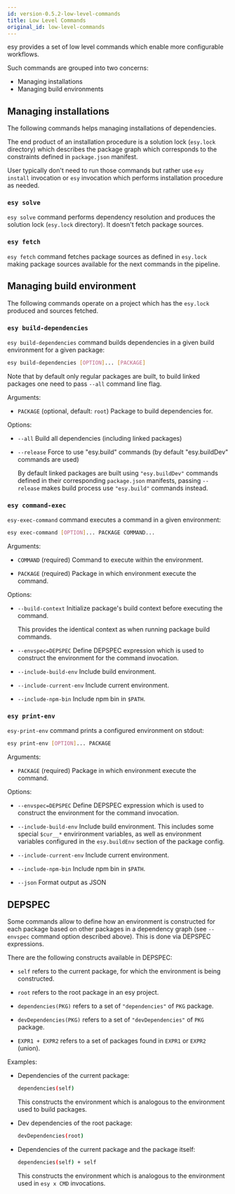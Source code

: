 ```yaml
---
id: version-0.5.2-low-level-commands
title: Low Level Commands
original_id: low-level-commands
---
```


esy provides a set of low level commands which enable more configurable
workflows.

Such commands are grouped into two concerns:

- Managing installations
- Managing build environments

## Managing installations

The following commands helps managing installations of dependencies.

The end product of an installation procedure is a solution lock (`esy.lock`
directory) which describes the package graph which corresponds to the
constraints defined in `package.json` manifest.

User typically don't need to run those commands but rather use `esy install`
invocation or `esy` invocation which performs installation procedure as needed.

### `esy solve`

`esy solve` command performs dependency resolution and produces the solution lock
(`esy.lock` directory). It doesn't fetch package sources.

### `esy fetch`

`esy fetch` command fetches package sources as defined in `esy.lock` making
package sources available for the next commands in the pipeline.

## Managing build environment

The following commands operate on a project which has the `esy.lock` produced
and sources fetched.

### `esy build-dependencies`

`esy build-dependencies` command builds dependencies in a given build
environment for a given package:

```bash
esy build-dependencies [OPTION]... [PACKAGE]
```

Note that by default only regular packages are built, to build linked packages
one need to pass `--all` command line flag.

Arguments:

- `PACKAGE` (optional, default: `root`) Package to build dependencies for.

Options:

- `--all` Build all dependencies (including linked packages)

- `--release` Force to use "esy.build" commands (by default "esy.buildDev"
  commands are used)

  By default linked packages are built using `"esy.buildDev"` commands defined
  in their corresponding `package.json` manifests, passing `--release` makes
  build process use `"esy.build"` commands instead.

### `esy command-exec`

`esy-exec-command` command executes a command in a given environment:

```bash
esy exec-command [OPTION]... PACKAGE COMMAND...
```

Arguments:

- `COMMAND` (required) Command to execute within the environment.

- `PACKAGE` (required) Package in which environment execute the command.

Options:

- `--build-context` Initialize package's build context before executing the command.

  This provides the identical context as when running package build commands.

- `--envspec=DEPSPEC` Define DEPSPEC expression which is used to construct the
  environment for the command invocation.

- `--include-build-env` Include build environment.

- `--include-current-env` Include current environment.

- `--include-npm-bin` Include npm bin in `$PATH`.

### `esy print-env`

`esy-print-env` command prints a configured environment on stdout:

```bash
esy print-env [OPTION]... PACKAGE
```

Arguments:

- `PACKAGE` (required) Package in which environment execute the command.

Options:

- `--envspec=DEPSPEC` Define DEPSPEC expression which is used to construct the
  environment for the command invocation.

- `--include-build-env` Include build environment. This includes some special
  `$cur__*` envirironment variables, as well as environment variables configured
  in the `esy.buildEnv` section of the package config.

- `--include-current-env` Include current environment.

- `--include-npm-bin` Include npm bin in `$PATH`.

- `--json` Format output as JSON

## DEPSPEC

Some commands allow to define how an environment is constructed for each package
based on other packages in a dependency graph (see `--envspec` command option
described above). This is done via DEPSPEC expressions.

There are the following constructs available in DEPSPEC:

- `self` refers to the current package, for which the environment is being constructed.

- `root` refers to the root package in an esy project.

- `dependencies(PKG)` refers to a set of `"dependencies"` of `PKG` package.

- `devDependencies(PKG)` refers to a set of `"devDependencies"` of `PKG` package.

- `EXPR1 + EXPR2` refers to a set of packages found in `EXPR1` or `EXPR2`
  (union).

Examples:

- Dependencies of the current package:
  ```bash
  dependencies(self)
  ```
  This constructs the environment which is analogous to the environment used to
  build packages.

- Dev dependencies of the root package:
  ```bash
  devDependencies(root)
  ```

- Dependencies of the current package and the package itself:
  ```bash
  dependencies(self) + self
  ```
  This constructs the environment which is analogous to the environment used in
  `esy x CMD` invocations.


